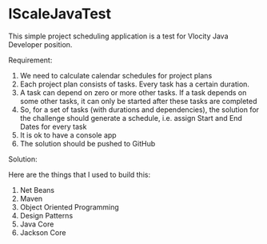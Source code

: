 # IScaleJavaTest

This simple project scheduling application is a test for Vlocity Java Developer position.

Requirement:

1. We need to calculate calendar schedules for project plans
2. Each project plan consists of tasks. Every task has a certain duration. 
3. A task can depend on zero or more other tasks. If a task depends on some other tasks, it can only be started after these tasks are completed
4. So, for a set of tasks (with durations and dependencies), the solution for the challenge should generate a schedule, i.e. assign Start and End Dates for every task
5. It is ok to have a console app
6. The solution should be pushed to GitHub

Solution:

Here are the things that I used to build this:

1. Net Beans
2. Maven
3. Object Oriented Programming
4. Design Patterns
5. Java Core
6. Jackson Core
